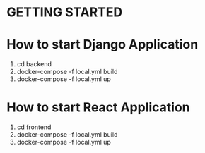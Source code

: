 # GETTING STARTED

# How to start Django Application
1. cd backend
2. docker-compose -f local.yml build
3. docker-compose -f local.yml up

# How to start React Application
1. cd frontend
2. docker-compose -f local.yml build
3. docker-compose -f local.yml up